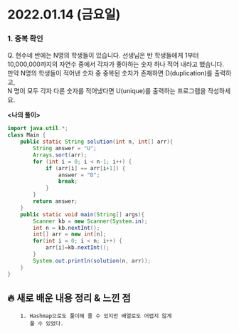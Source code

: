# 2022.01.14 (금요일)
### **1. 중복 확인**

Q. 현수네 반에는 N명의 학생들이 있습니다.
   선생님은 반 학생들에게 1부터 10,000,000까지의 자연수 중에서 각자가 좋아하는 숫자 하나 적어 내라고 했습니다.   
   만약 N명의 학생들이 적어낸 숫자 중 중복된 숫자가 존재하면 D(duplication)를 출력하고,   
   N 명이 모두 각자 다른 숫자를 적어냈다면 U(unique)를 출력하는 프로그램을 작성하세요.



**<나의 풀이>**

```java
import java.util.*;
class Main {
    public static String solution(int n, int[] arr){
        String answer = "U";
        Arrays.sort(arr); 
        for (int i = 0; i < n-1; i++) {
            if (arr[i] == arr[i+1]) {
                answer = "D";
                break;
            }
        }
        return answer;
    }
    public static void main(String[] args){
        Scanner kb = new Scanner(System.in);
        int n = kb.nextInt();
        int[] arr = new int[n];
        for(int i = 0; i < n; i++) {
            arr[i]=kb.nextInt();
        }
        System.out.println(solution(n, arr));
    }
}
```


##  **🔥 새로 배운 내용 정리 & 느낀 점**

        1. Hashmap으로도 풀이해 줄 수 있지만 배열로도 어렵지 않게
           풀 수 있었다.
      
